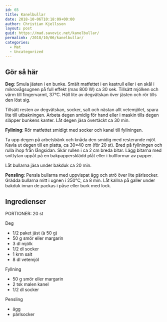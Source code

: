 ```yaml
---
id: 65
title: Kanelbullar
date: 2018-10-06T10:18:09+00:00
author: Christian Kjellsson
layout: post
guid: https://mad.savovic.net/kanelbullar/
permalink: /2018/10/06/kanelbullar/
categories:
  - Mat
  - Uncategorized
---
```

## Gör så här

**Deg**: Smula jästen i en bunke. Smält matfettet i en kastrull eller i en skål i mikrovågsugnen på full effekt (max 800 W) ca 30 sek. Tillsätt mjölken och värm till fingervarmt, 37°C. Häll lite av degvätskan över jästen och rör tills den löst sig.

Tillsätt resten av degvätskan, socker, salt och nästan allt vetemjölet, spara lite till utbakningen. Arbeta degen smidig för hand eller i maskin tills degen släpper bunkens kanter. Låt degen jäsa övertäckt ca 30 min.

**Fyllning**: Rör matfettet smidigt med socker och kanel till fyllningen.

Ta upp degen på arbetsbänk och knåda den smidig med resterande mjöl. Kavla ut degen till en platta, ca 30&#215;40 cm (för 20 st). Bred på fyllningen och rulla ihop från långsidan. Skär rullen i ca 2 cm breda bitar. Lägg bitarna med snittytan uppåt på en bakpappersklädd plåt eller i bullformar av papper.

Låt bullarna jäsa under bakduk ca 20 min.

**Pensling**: Pensla bullarna med uppvispat ägg och strö över lite pärlsocker. Grädda bullarna mitt i ugnen i 250°C, ca 8 min. Låt kallna på galler under bakduk innan de packas i påse eller burk med lock.

## Ingredienser

PORTIONER: 20 st

Deg

  * 1/2 paket jäst (à 50 g)
  * 50 g smör eller margarin
  * 3 dl mjölk
  * 1/2 dl socker
  * 1 krm salt
  * 8 dl vetemjöl

Fyllning

  * 50 g smör eller margarin
  * 2 tsk malen kanel
  * 1/2 dl socker

Pensling

  * ägg
  * pärlsocker